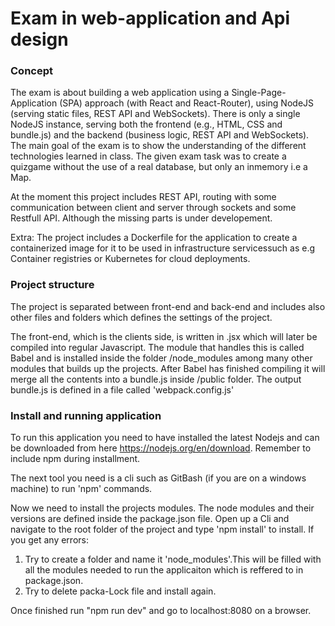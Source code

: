 
# Exam in web-application and Api design

### Concept
The exam is about building a web application using a Single-Page-Application (SPA)
approach (with React and React-Router), using NodeJS (serving static files, REST API 
and WebSockets). There is only a single NodeJS instance, serving both the frontend 
(e.g., HTML, CSS and bundle.js) and the backend (business logic, REST API and WebSockets). 
The main goal of the exam is to show the understanding of the different technologies learned in class.
The given exam task was to create a quizgame without the use of a real database, but only an inmemory  i.e a Map.

At the moment this project includes REST API, routing with some communication 
between client and server through sockets and some Restfull API. Although the missing parts is under developement.

Extra: The project includes a Dockerfile for the application to create a containerized image for it to be used in infrastructure servicessuch as e.g Container registries or Kubernetes for cloud deployments. 


### Project structure
The project is separated between front-end and back-end and includes also other files and folders which defines the settings 
of the project. 

The front-end, which is the clients side,  is written in .jsx which will later be compiled into regular Javascript.
The module that handles this is called Babel and is installed inside the folder  /node_modules among many other modules that builds 
up the projects. After Babel has finished compiling it will merge all the contents into a bundle.js inside /public folder.
The output bundle.js is defined in a file called 'webpack.config.js'

 
### Install and running application

 To run this application you need to have installed the latest Nodejs and can be downloaded 
 from here https://nodejs.org/en/download. Remember to include npm during installment.
 
 The next tool you need is a cli such as GitBash (if you are on 
 a windows machine) to run 'npm' commands. 
 
 Now we need to install the projects modules. The node modules and their versions are defined inside 
 the package.json file. Open up a Cli and navigate to the root folder of the project and type 'npm install' to install.
 If you get any errors:
 1. Try to create a folder and name it 'node_modules'.This will be filled with all the modules needed to run the 
 applicaiton which is reffered to in package.json. 
 2. Try to delete packa-Lock file and install again.
 
 Once finished run "npm run dev" and go to localhost:8080 on a browser.
 

 
